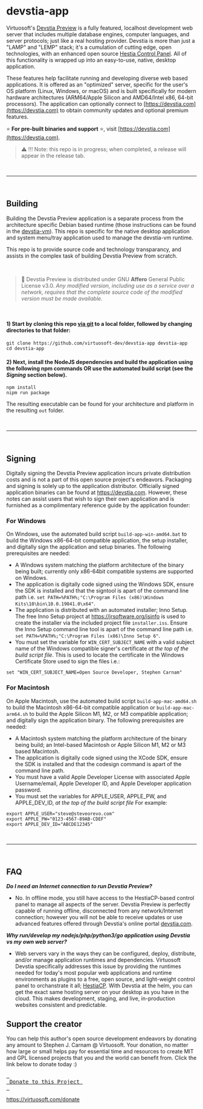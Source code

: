# devstia-app
Virtuosoft's [Devstia Preview](https://devstia.com/preview) is a fully featured, localhost development web server that includes multiple database engines, computer languages, and server protocols; just like a real hosting provider. Devstia is more than just a "LAMP" and "LEMP" stack; it's a cumulation of cutting edge, open technologies, with an enhanced open source [Hestia Control Panel](https://hestiacp.com). All of this functionality is wrapped up into an easy-to-use, native, desktop application.

These features help facilitate running and developing diverse web based applications. It is offered as an "optimized" server, specific for the user's OS platform (Linux, Windows, or macOS) and is built specifically for modern hardware architectures (ARM64/Apple Silicon and AMD64/Intel x86, 64-bit processors). The application can optionally connect to [https://devstia.com](https://devstia.com) to obtain community updates and optional premium features.

:star: **For pre-built binaries and support** :star:, visit [https://devstia.com](https://devstia.com).

> :warning: !!! Note: this repo is in progress; when completed, a release will appear in the release tab.

&nbsp;

-----

&nbsp;

## Building
Building the Devstia Preview application is a separate process from the architecture specific Debian based runtime (those instructions can be found in the [devstia-vm](https://github.com/virtuosoft-dev/devstia-vm)). This repo is specific for the native desktop application and system menu/tray application used to manage the devstia-vm runtime.

This repo is to provide source code and technology transparancy, and assists in the complex task of building Devstia Preview from scratch.

&nbsp;

> :triangular_flag_on_post: Devstia Preview is distributed under GNU **Affero** General Public License v3.0. *Any modified version, including use as a service over a network, requires that the complete source code of the modified version must be made available*.

&nbsp;


#### 1) Start by cloning this repo [via git](https://git-scm.com) to a local folder, followed by changing directories to that folder:
```
git clone https://github.com/virtuosoft-dev/devstia-app devstia-app
cd devstia-app
```

#### 2) Next, install the NodeJS dependencies and build the application using the following npm commands OR use the automated build script (see the *Signing* section below).

```
npm install
nipm run package
```


The resulting executable can be found for your architecture and platform in the resulting `out` folder. 

&nbsp;

-----

&nbsp;

## Signing
Digitally signing the Devstia Preview application incurs private distribution costs and is not a part of this open source project's endeavors. Packaging and signing is solely up to the application distributor. Officially signed application binaries can be found at https://devstia.com. However, these notes can assist users that wish to sign their own application and is furnished as a complimentary reference guide by the application founder:

### For Windows
On Windows, use the automated build script `build-app-win-amd64.bat` to build the Windows x86-64-bit compatible application, the setup installer, and digitally sign the application and setup binaries. The following prerequisites are needed:

* A Windows system matching the platform architecture of the binary being built; currently only x86-64bit compatible systems are supported on Windows.
* The application is digitally code signed using the Windows SDK, ensure the SDK is installed and that the signtool is apart of the command line path i.e. `set PATH=%PATH%;"C:\Program Files (x86)\Windows Kits\10\bin\10.0.19041.0\x64"`.
* The application is distributed with an automated installer; Inno Setup. The free Inno Setup project at https://jrsoftware.org/isinfo is used to create the installer via the included project file `installer.iss`. Ensure the Inno Setup command line tool is apart of the command line path i.e. `set PATH=%PATH%;"C:\Program Files (x86)\Inno Setup 6"`.
* You must set the variable for `WIN_CERT_SUBJECT_NAME` with a valid subject name of the Windows compatible signer's certificate *at the top of the build script file*. This is used to locate the certificate in the Windows Certificate Store used to sign the files i.e.: 
```
set "WIN_CERT_SUBJECT_NAME=Open Source Developer, Stephen Carnam"
```

### For Macintosh
On Apple Macintosh, use the automated build script `build-app-mac-amd64.sh` to build the Macintosh x86-64-bit compatible application or `build-app-mac-arm64.sh` to build the Apple Silicon M1, M2, or M3 compatible application; and digitally sign the application binary. The following prerequisites are needed:

* A Macintosh system matching the platform architecture of the binary being build; an Intel-based Macintosh or Apple Silicon M1, M2 or M3 based Macintosh.
* The application is digitally code signed using the XCode SDK, ensure the SDK is installed and that the codesign command is apart of the command line path.
* You must have a valid Apple Developer License with associated Apple Username/email, Apple Developer ID, and Apple Developer application password. 
* You must set the variables for APPLE_USER, APPLE_PW, and APPLE_DEV_ID, *at the top of the build script file* For example:
```
export APPLE_USER="steve@steveorevo.com"
export APPLE_PW="0123-4567-89AB-CDEF"
export APPLE_DEV_ID="ABCDE12345"
```

&nbsp;

-----

&nbsp;

## FAQ

***Do I need an Internet connection to run Devstia Preview?***
* No. In offline mode, you still have access to the HestiaCP-based control panel to manage all aspects of the server. Devstia Preview is perfectly capable of running offline, disconnected from any network/Internet connection; however you will not be able to receive updates or use advanced features offered through Devstia's online portal [devstia.com](https://devstia.com). 

***Why run/develop my nodejs/php/python3/go application using Devstia vs my own web server?***
* Web servers vary in the ways they can be configured, deploy, distribute, and/or manage application runtimes and dependencies. Virtuosoft Devstia specifically addresses this issue by providing the runtimes needed for today's most popular web applications and runtime environments as plugins to a free, open source, and light-weight control panel to orchanstrate it all; [HestiaCP](https://hestiacp.com). With Devstia at the helm, you can get the exact same hosting server on your desktop as you have in the cloud. This makes development, staging, and live, in-production websites consistent and predictable.   

## Support the creator
You can help this author's open source development endeavors by donating any amount to Stephen J. Carnam @ Virtuosoft. Your donation, no matter how large or small helps pay for essential time and resources to create MIT and GPL licensed projects that you and the world can benefit from. Click the link below to donate today :)
<div>
         

[<kbd> <br> Donate to this Project <br> </kbd>][KBD]


</div>


<!---------------------------------------------------------------------------->

[KBD]: https://virtuosoft.com/donate

https://virtuosoft.com/donate
